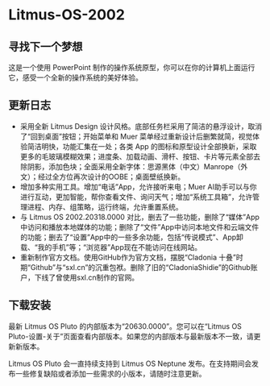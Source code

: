 # Litmus-OS-2002

## 寻找下一个梦想

这是一个使用 PowerPoint 制作的操作系统原型，你可以在你的计算机上面运行它，感受一个全新的操作系统的美好体验。

## 更新日志
- 采用全新 Litmus Design 设计风格。底部任务栏采用了简洁的悬浮设计，取消了“回到桌面”按钮；开始菜单和 Muer 菜单经过重新设计后删繁就简，视觉体验简洁明快，功能汇集在一处；各类 App 的图标和原型设计全部换新，采取更多的毛玻璃模糊效果；进度条、加载动画、滑杆、按钮、卡片等元素全部去除阴影，添加色块；全面采用全新字体：思源黑体（中文）Manrope（外文）；经过全方位再次设计的OOBE；桌面壁纸换新。
- 增加多种实用工具。增加“电话”App，允许接听来电；Muer AI助手可以与你进行互动，更加智能，帮你查看文件、询问天气；增加“系统工具箱”，允许管理进程、内存、组策略，运行终端，允许重置系统。
- 与 Litmus OS 2002.20318.0000 对比，删去了一些功能，删除了“媒体”App中访问和播放本地媒体的功能；删除了“文件”App中访问本地文件和云端文件的功能；删去了“设置”App中的一些多余功能，包括“传说模式”、App卸载、“我的手机”等；“浏览器”App现在不能访问在线网站。
- 重新制作官方文档。使用GitHub作为官方文档，摆脱“Cladonia 十叠”时期“Github”与“sxl.cn”的沉重包袱。删除了旧的“CladoniaShidie”的Github账户，下线了曾使用sxl.cn制作的官网。

## 下载安装

最新 Litmus OS Pluto 的内部版本为“20630.0000”。您可以在“Litmus OS Pluto-设置-关于”页面查看内部版本。如果您的内部版本与最新版本不一致，请更新新版本。

Litmus OS Pluto 会一直持续支持到 Litmus OS Neptune  发布。在支持期间会发布一些修复缺陷或者添加一些需求的小版本，请随时注意更新。
